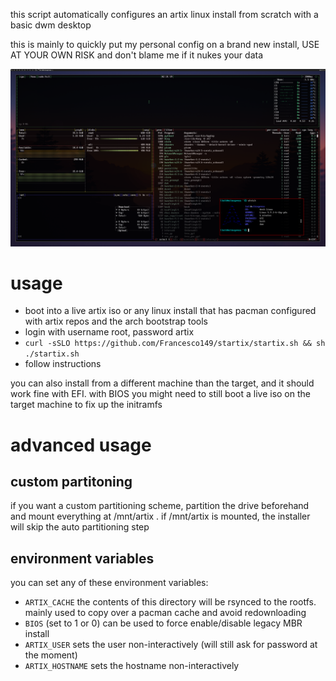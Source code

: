 this script automatically configures an artix linux install from scratch with a basic dwm desktop

this is mainly to quickly put my personal config on a brand new install, USE AT YOUR OWN RISK and
don't blame me if it nukes your data

![screenshot of the desktop](pics/pic-full-201023-0231-19.png)

# usage
* boot into a live artix iso or any linux install that has pacman configured with artix repos and
  the arch bootstrap tools
* login with username root, password artix
* `curl -sSLO https://github.com/Francesco149/startix/startix.sh && sh ./startix.sh`
* follow instructions

you can also install from a different machine than the target, and it should work fine with EFI.
with BIOS you might need to still boot a live iso on the target machine to fix up the initramfs

# advanced usage
## custom partitoning
if you want a custom partitioning scheme, partition the drive beforehand and mount everything at
/mnt/artix . if /mnt/artix is mounted, the installer will skip the auto partitioning step

## environment variables
you can set any of these environment variables:

* `ARTIX_CACHE` the contents of this directory will be rsynced to the rootfs. mainly used to copy
  over a pacman cache and avoid redownloading
* `BIOS` (set to 1 or 0) can be used to force enable/disable legacy MBR install
* `ARTIX_USER` sets the user non-interactively (will still ask for password at the moment)
* `ARTIX_HOSTNAME` sets the hostname non-interactively
